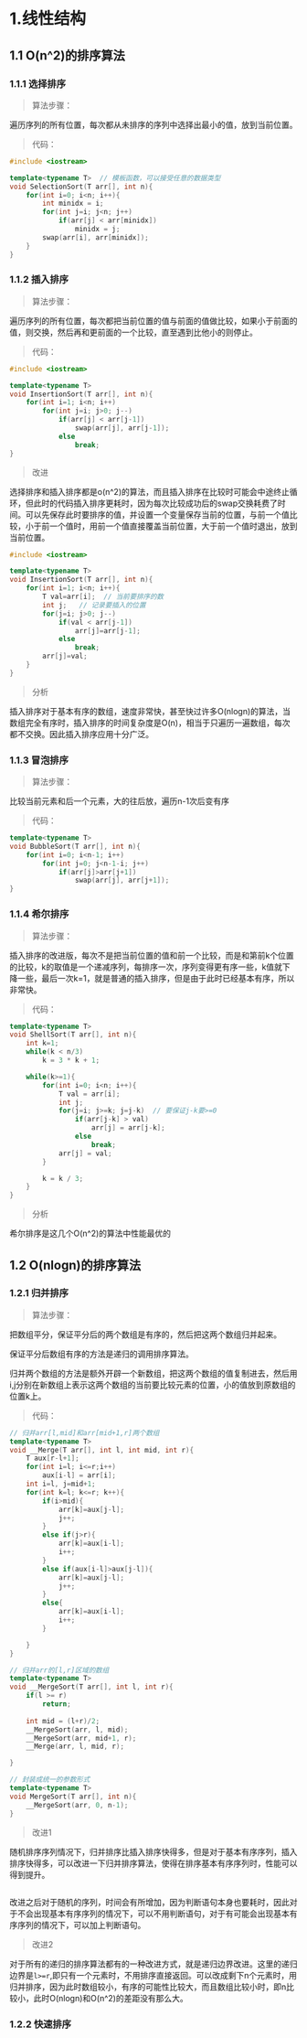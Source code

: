 

# 1.线性结构
## 1.1 O(n^2)的排序算法
### 1.1.1 选择排序
>算法步骤：

遍历序列的所有位置，每次都从未排序的序列中选择出最小的值，放到当前位置。

>代码：

```c++
#include <iostream>

template<typename T>  // 模板函数，可以接受任意的数据类型
void SelectionSort(T arr[], int n){   
    for(int i=0; i<n; i++){
        int minidx = i;
        for(int j=i; j<n; j++)
            if(arr[j] < arr[minidx])
                minidx = j;
        swap(arr[i], arr[minidx]);
    }
}
```

### 1.1.2 插入排序
>算法步骤：

遍历序列的所有位置，每次都把当前位置的值与前面的值做比较，如果小于前面的值，则交换，然后再和更前面的一个比较，直至遇到比他小的则停止。

>代码：

```c++
#include <iostream>

template<typename T>  
void InsertionSort(T arr[], int n){   
    for(int i=1; i<n; i++)
        for(int j=i; j>0; j--)
            if(arr[j] < arr[j-1])
                swap(arr[j], arr[j-1]);
            else
                break;
}
```
>改进

选择排序和插入排序都是o(n^2)的算法，而且插入排序在比较时可能会中途终止循环，但此时的代码插入排序更耗时，因为每次比较成功后的swap交换耗费了时间。可以先保存此时要排序的值，并设置一个变量保存当前的位置，与前一个值比较，小于前一个值时，用前一个值直接覆盖当前位置，大于前一个值时退出，放到当前位置。
```c++
#include <iostream>

template<typename T>
void InsertionSort(T arr[], int n){   
    for(int i=1; i<n; i++){
        T val=arr[i];  // 当前要排序的数
        int j;   // 记录要插入的位置
        for(j=i; j>0; j--)
            if(val < arr[j-1])
                arr[j]=arr[j-1];
            else
                break;   
        arr[j]=val;        
    }
}
```
>分析

插入排序对于基本有序的数组，速度非常快，甚至快过许多O(nlogn)的算法，当数组完全有序时，插入排序的时间复杂度是O(n)，相当于只遍历一遍数组，每次都不交换。因此插入排序应用十分广泛。

### 1.1.3 冒泡排序
>算法步骤：

比较当前元素和后一个元素，大的往后放，遍历n-1次后变有序

>代码：
```c++
template<typename T>
void BubbleSort(T arr[], int n){   
    for(int i=0; i<n-1; i++)
        for(int j=0; j<n-1-i; j++)
            if(arr[j]>arr[j+1])
                swap(arr[j], arr[j+1]);
}
```

### 1.1.4 希尔排序
>算法步骤：

插入排序的改进版，每次不是把当前位置的值和前一个比较，而是和第前k个位置的比较，k的取值是一个递减序列，每排序一次，序列变得更有序一些，k值就下降一些，最后一次k=1，就是普通的插入排序，但是由于此时已经基本有序，所以非常快。

>代码：
```c++
template<typename T>
void ShellSort(T arr[], int n){
    int k=1;
    while(k < n/3)
        k = 3 * k + 1;

    while(k>=1){
        for(int i=0; i<n; i++){
            T val = arr[i];
            int j;
            for(j=i; j>=k; j=j-k)  // 要保证j-k要>=0
                if(arr[j-k] > val)
                    arr[j] = arr[j-k];
                else
                    break;
            arr[j] = val;
        }

        k = k / 3;
    }
}
```

>分析

希尔排序是这几个O(n^2)的算法中性能最优的

## 1.2 O(nlogn)的排序算法
### 1.2.1 归并排序
>算法步骤：

把数组平分，保证平分后的两个数组是有序的，然后把这两个数组归并起来。

保证平分后数组有序的方法是递归的调用排序算法。

归并两个数组的方法是额外开辟一个新数组，把这两个数组的值复制进去，然后用i,j分别在新数组上表示这两个数组的当前要比较元素的位置，小的值放到原数组的位置k上。

>代码：
```c++
// 归并arr[l,mid]和arr[mid+1,r]两个数组
template<typename T>
void __Merge(T arr[], int l, int mid, int r){
    T aux[r-l+1];
    for(int i=l; i<=r;i++)
        aux[i-l] = arr[i];
    int i=l, j=mid+1;
    for(int k=l; k<=r; k++){
        if(i>mid){
            arr[k]=aux[j-l];
            j++;
        }
        else if(j>r){
            arr[k]=aux[i-l];
            i++;
        }
        else if(aux[i-l]>aux[j-l]){
            arr[k]=aux[j-l];
            j++;
        }
        else{
            arr[k]=aux[i-l];
            i++;
        }

    }
}

// 归并arr的[l,r]区域的数组
template<typename T>
void __MergeSort(T arr[], int l, int r){
    if(l >= r)
        return;
    
    int mid = (l+r)/2;
    __MergeSort(arr, l, mid);
    __MergeSort(arr, mid+1, r);
    __Merge(arr, l, mid, r);

}

// 封装成统一的参数形式
template<typename T>
void MergeSort(T arr[], int n){
    __MergeSort(arr, 0, n-1);
}
```
>改进1

随机排序序列情况下，归并排序比插入排序快得多，但是对于基本有序序列，插入排序快得多，可以改进一下归并排序算法，使得在排序基本有序序列时，性能可以得到提升。
```c++

```
改进之后对于随机的序列，时间会有所增加，因为判断语句本身也要耗时，因此对于不会出现基本有序序列的情况下，可以不用判断语句，对于有可能会出现基本有序序列的情况下，可以加上判断语句。

>改进2

对于所有的递归的排序算法都有的一种改进方式，就是递归边界改进。这里的递归边界是`l>=r`,即只有一个元素时，不用排序直接返回。可以改成剩下n个元素时，用归并排序，因为此时数组较小，有序的可能性比较大，而且数组比较小时，即n比较小，此时O(nlogn)和O(n^2)的差距没有那么大。

### 1.2.2 快速排序